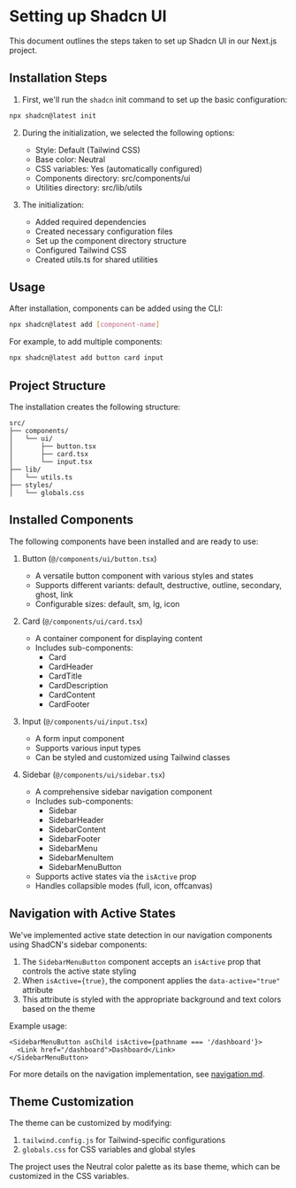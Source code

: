 # Setting up Shadcn UI

This document outlines the steps taken to set up Shadcn UI in our Next.js project.

## Installation Steps

1. First, we'll run the `shadcn` init command to set up the basic configuration:
```bash
npx shadcn@latest init
```

2. During the initialization, we selected the following options:
   - Style: Default (Tailwind CSS)
   - Base color: Neutral
   - CSS variables: Yes (automatically configured)
   - Components directory: src/components/ui
   - Utilities directory: src/lib/utils

3. The initialization:
   - Added required dependencies
   - Created necessary configuration files
   - Set up the component directory structure
   - Configured Tailwind CSS
   - Created utils.ts for shared utilities

## Usage

After installation, components can be added using the CLI:

```bash
npx shadcn@latest add [component-name]
```

For example, to add multiple components:
```bash
npx shadcn@latest add button card input
```

## Project Structure

The installation creates the following structure:
```
src/
├── components/
│   └── ui/
│       ├── button.tsx
│       ├── card.tsx
│       └── input.tsx
├── lib/
│   └── utils.ts
├── styles/
│   └── globals.css
```

## Installed Components

The following components have been installed and are ready to use:

1. Button (`@/components/ui/button.tsx`)
   - A versatile button component with various styles and states
   - Supports different variants: default, destructive, outline, secondary, ghost, link
   - Configurable sizes: default, sm, lg, icon

2. Card (`@/components/ui/card.tsx`)
   - A container component for displaying content
   - Includes sub-components:
     - Card
     - CardHeader
     - CardTitle
     - CardDescription
     - CardContent
     - CardFooter

3. Input (`@/components/ui/input.tsx`)
   - A form input component
   - Supports various input types
   - Can be styled and customized using Tailwind classes

4. Sidebar (`@/components/ui/sidebar.tsx`)
   - A comprehensive sidebar navigation component
   - Includes sub-components:
     - Sidebar
     - SidebarHeader
     - SidebarContent
     - SidebarFooter
     - SidebarMenu
     - SidebarMenuItem
     - SidebarMenuButton
   - Supports active states via the `isActive` prop
   - Handles collapsible modes (full, icon, offcanvas)

## Navigation with Active States

We've implemented active state detection in our navigation components using ShadCN's sidebar components:

1. The `SidebarMenuButton` component accepts an `isActive` prop that controls the active state styling
2. When `isActive={true}`, the component applies the `data-active="true"` attribute
3. This attribute is styled with the appropriate background and text colors based on the theme

Example usage:
```tsx
<SidebarMenuButton asChild isActive={pathname === '/dashboard'}>
  <Link href="/dashboard">Dashboard</Link>
</SidebarMenuButton>
```

For more details on the navigation implementation, see [navigation.md](./navigation.md).

## Theme Customization

The theme can be customized by modifying:
1. `tailwind.config.js` for Tailwind-specific configurations
2. `globals.css` for CSS variables and global styles

The project uses the Neutral color palette as its base theme, which can be customized in the CSS variables. 